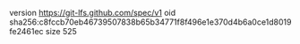 version https://git-lfs.github.com/spec/v1
oid sha256:c8fccb70eb46739507838b65b34771f8f496e1e370d4b6a0ce1d8019fe2461ec
size 525
